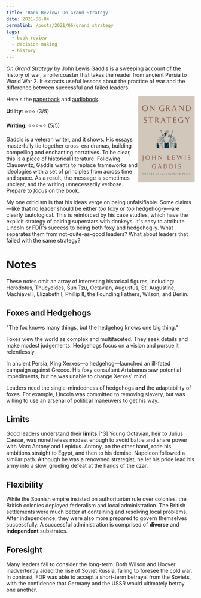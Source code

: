```yaml
---
title: 'Book Review: On Grand Strategy'
date: 2021-06-04
permalink: /posts/2021/06/grand_strategy
tags:
  - book review
  - decision making
  - history
---
```


*On Grand Strategy* by John Lewis Gaddis is a sweeping account of the history of war, a rollercoaster that takes the reader from ancient Persia to World War 2. It extracts useful lessons about the practice of war and the difference between successful and failed leaders.

<img align="right" width="30%" src="/images/books/grand_strategy.jpg">

Here's the [paperback](https://www.amazon.com/Grand-Strategy-John-Lewis-Gaddis/dp/1594203512) and [audiobook](https://www.audible.com/pd/On-Grand-Strategy-Audiobook/B07BGG8SMR).

**Utility**: ⭐⭐⭐ (3/5)

**Writing**: ⭐⭐⭐⭐⭐ (5/5)

Gaddis is a veteran writer, and it shows. His essays masterfully tie together cross-era dramas, building compelling and enchanting narratives. To be clear, this is a piece of historical literature. Following Clausewitz, Gaddis wants to replace frameworks and ideologies with a set of principles from across time and space. As a result, the message is sometimes unclear, and the writing unnecessarily verbose. Prepare to *focus* on the book.

My one criticism is that his ideas verge on being unfalsifiable. Some claims—like that no leader should be either *too* foxy or *too* hedgehog-y—are clearly tautological. This is reinforced by his case studies, which have the explicit strategy of pairing superstars with donkeys. It's easy to attribute Lincoln or FDR's success to being both foxy and hedgehog-y. What separates them from not-quite-as-good leaders? What about leaders that failed with the same strategy?

Notes
===

These notes omit an array of interesting historical figures, including: Herodotus, Thucydides, Sun Tzu, Octavian, Augustus, St. Augustine, Machiavelli, Elizabeth I, Phillip II, the Founding Fathers, Wilson, and Berlin.

## Foxes and Hedgehogs

"The fox knows many things, but the hedgehog knows one big thing."

Foxes view the world as complex and multifaceted. They seek details and make modest judgements. Hedgehogs focus on a vision and pursue it relentlessly.

In ancient Persia, King Xerxes—a hedgehog—launched an ill-fated campaign against Greece. His foxy consultant Artabanus saw potential impediments, but he was unable to change Xerxes' mind.

Leaders need the single-mindedness of hedgehogs **and** the adaptability of foxes. For example, Lincoln was committed to removing slavery, but was willing to use an arsenal of political maneuvers to get his way.
## Limits

Good leaders understand their **limits**.[^3] Young Octavian, heir to Julius Caesar, was nonetheless modest enough to avoid battle and share power with Marc Antony and Lepidus. Antony, on the other hand, rode his ambitions straight to Egypt, and then to his demise. Napoleon followed a similar path. Although he was a renowned strategist, he let his pride lead his army into a slow, grueling defeat at the hands of the czar.

## Flexibility

While the Spanish empire insisted on authoritarian rule over colonies, the British colonies deployed federalism and local administration. The British settlements were much better at containing and resolving local problems. After independence, they were also more prepared to govern themselves successfully. A successful administration is comprised of **diverse** and **independent** substrates.

## Foresight

Many leaders fail to consider the long-term. Both Wilson and Hoover inadvertently aided the rise of Soviet Russia, failing to foresee the cold war. In contrast, FDR was able to accept a short-term betrayal from the Soviets, with the confidence that Germany and the USSR would ultimately betray one another.
